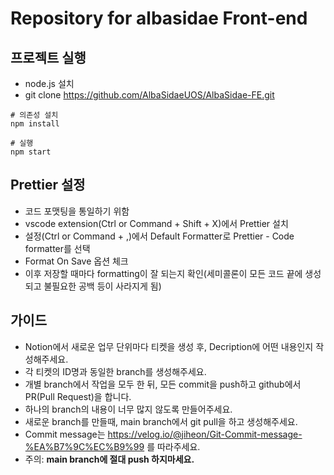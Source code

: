 # Repository for albasidae Front-end

## 프로젝트 실행

- node.js 설치
- git clone https://github.com/AlbaSidaeUOS/AlbaSidae-FE.git

```
# 의존성 설치
npm install

# 실행
npm start
```

## Prettier 설정

- 코드 포맷팅을 통일하기 위함
- vscode extension(Ctrl or Command + Shift + X)에서 Prettier 설치
- 설정(Ctrl or Command + ,)에서 Default Formatter로 Prettier - Code formatter를 선택
- Format On Save 옵션 체크
- 이후 저장할 때마다 formatting이 잘 되는지 확인(세미콜론이 모든 코드 끝에 생성되고 불필요한 공백 등이 사라지게 됨)

## 가이드

- Notion에서 새로운 업무 단위마다 티켓을 생성 후, Decription에 어떤 내용인지 작성해주세요.
- 각 티켓의 ID명과 동일한 branch를 생성해주세요.
- 개별 branch에서 작업을 모두 한 뒤, 모든 commit을 push하고 github에서 PR(Pull Request)을 합니다.
- 하나의 branch의 내용이 너무 많지 않도록 만들어주세요.
- 새로운 branch를 만들때, main branch에서 git pull을 하고 생성해주세요.
- Commit message는 https://velog.io/@jiheon/Git-Commit-message-%EA%B7%9C%EC%B9%99 를 따라주세요.
- 주의: **main branch에 절대 push 하지마세요.**
